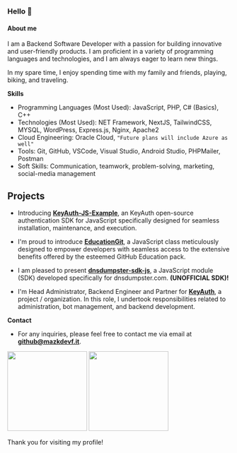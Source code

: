 ### Hello 👋


#### **About me**

I am a Backend Software Developer with a passion for building innovative and user-friendly products. I am proficient in a variety of programming languages and technologies, and I am always eager to learn new things.

In my spare time, I enjoy spending time with my family and friends, playing, biking, and traveling.

**Skills**

- Programming Languages (Most Used): JavaScript, PHP, C# (Basics), C++
- Technologies (Most Used): NET Framework, NextJS, TailwindCSS, MYSQL, WordPress, Express.js, Nginx, Apache2
- Cloud Engineering: Oracle Cloud, `"Future plans will include Azure as well"`
- Tools: Git, GitHub, VSCode, Visual Studio, Android Studio, PHPMailer, Postman
- Soft Skills: Communication, teamwork, problem-solving, marketing, social-media management

## Projects

* Introducing **[KeyAuth-JS-Example](https://github.com/mazkdevf/KeyAuth-JS-Example)**, an KeyAuth open-source authentication SDK for JavaScript specifically designed for seamless installation, maintenance, and execution. 

* I'm proud to introduce **[EducationGit](https://github.com/mazkdevf/EducationGit)**, a JavaScript class meticulously designed to empower developers with seamless access to the extensive benefits offered by the esteemed GitHub Education pack.

* I am pleased to present **[dnsdumpster-sdk-js](https://github.com/mazkdevf/dnsdumpster-sdk-js)**, a JavaScript module (SDK) developed specifically for dnsdumpster.com. **(UNOFFICIAL SDK)!**

* I'm Head Administrator, Backend Engineer and Partner for **[KeyAuth](https://github.com/KeyAuth)**, a project / organization. In this role, I undertook responsibilities related to administration, bot management, and backend development.

**Contact**
* For any inquiries, please feel free to contact me via email at **github@mazkdevf.it**.

<p>
  <img height="180em" src="https://github-readme-stats.vercel.app/api?username=mazkdevf&show_icons=true&hide_border=true&&count_private=true&include_all_commits=true&custom_title=mazkdevf%27s%20Github%20Statistics&theme=github_dark" />
  <img height="180em" src="https://github-readme-stats.vercel.app/api/top-langs/?username=mazkdevf&exclude_repo=KNN-Image-Classification&show_icons=true&hide_border=true&layout=compact&langs_count=8&theme=github_dark"/>
</p>

Thank you for visiting my profile!
